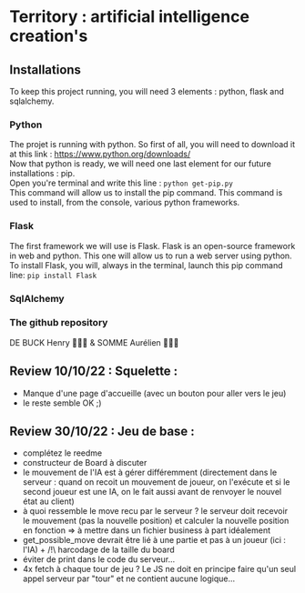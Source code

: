 # Territory : artificial intelligence creation's

## Installations
To keep this project running, you will need 3 elements : python, flask and sqlalchemy.

### Python
The projet is running with python. So first of all, you will need to download it at this link : https://www.python.org/downloads/
<br>Now that python is ready, we will need one last element for our future installations : pip.
<br>Open you're terminal and write this line :
```python get-pip.py```
<br>This command will allow us to install the pip command. This command is used to install, from the console, various python frameworks.

### Flask
The first framework we will use is Flask. Flask is an open-source framework in web and python. This one will allow us to run a web server using python.
<br>To install Flask, you will, always in the terminal, launch this pip command line:
```pip install Flask```

### SqlAlchemy

### The github repository

DE BUCK Henry 👨🏼‍💻 & SOMME Aurélien 👨🏻‍💻

Review 10/10/22 : Squelette :
-----------------------------
- Manque d'une page d'accueille (avec un bouton pour aller vers le jeu)
- le reste semble OK ;)

Review 30/10/22 : Jeu de base :
----------------------------
- complétez le reedme
- constructeur de Board à discuter
- le mouvement de l'IA est à gérer différemment (directement dans le serveur : quand on recoit un mouvement de joueur, on l'exécute et si le second joueur est une IA, on le fait aussi avant de renvoyer le nouvel état au client)
- à quoi ressemble le move recu par le serveur ? le serveur doit recevoir le mouvement (pas la nouvelle position) et calculer la nouvelle position en fonction => à mettre dans un fichier business à part idéalement
- get_possible_move devrait être lié à une partie et pas à un joueur (ici : l'IA) + /!\ harcodage de la taille du board
- éviter de print dans le code du serveur... 
- 4x fetch à chaque tour de jeu ? Le JS ne doit en principe faire qu'un seul appel serveur par "tour" et ne contient aucune logique...
